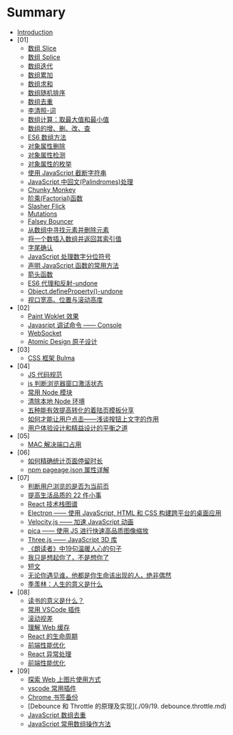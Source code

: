 # Summary

* [Introduction](README.md)
* [01]
    * [数组 Slice](01/04.array.slice.md)
    * [数组 Splice](01/08.array.splice.md)
    * [数组迭代](01/08.array.iteration.md)
    * [数组累加](01/08.array.accumulation.md)
    * [数组求和](01/08.array.summation.md)
    * [数组随机排序](01/08.array.shuffle.md)
    * [数组去重](01/08.array.unique.md)
    * [李清照-词](01/09.poetry.md)
    * [数组计算：取最大值和最小值](01/09.array.calculate.md)
    * [数组的增、删、改、查](01/09.array.operate.md)
    * [ES6 数组方法](01/09.array.es6.md)
    * [对象属性删除](01/09.object.delete.md)
    * [对象属性检测](01/09.object.detection.md)
    * [对象属性的枚举](01/09.object.enumerate.md)
    * [使用 JavaScript 截断字符串](01/10.string.truncate.md)
    * [JavaScript 中回文(Palindromes)处理](01/10.string.palindrome.md)
    * [Chunky Monkey](01/10.chunky.monkey.md)
    * [阶乘(Factorial)函数](01/10.factorial.md)
    * [Slasher Flick](01/10.slasher.flick.md)
    * [Mutations](01/10.mutations.md)
    * [Falsey Bouncer](01/10.falsey.bouncer.md)
    * [从数组中寻找元素并删除元素](01/11.array.destroyer.md)
    * [将一个数插入数组并返回其索引值](01/11.array.where.md)
    * [字尾确认](01/12.string.end.md)
    * [JavaScript 处理数字分位符号](01/12.commas.separators.md)
    * [声明 JavaScript 函数的常用方法](01/15.declare.function.md)
    * [箭头函数](01/15.arrow.function.md)
    * [ES6 代理和反射-undone](01/15.proxy.md)
    * [Object.defineProperty()-undone](01/15.define.property.md)
    * [视口宽高、位置与滚动高度](01/15.offset.scroll.client.md)
* [02]
    * [Paint Woklet 效果](02/01.paint.api.md)
    * [Javasript 调试命令 —— Console](02/06.console.md)
    * [WebSocket](02/06.websocket.md)
    * [Atomic Design 原子设计](02/07.atomic.design.md)
* [03]
    * [CSS 框架 Bulma](03/01.bulma.framework.md)
* [04]
    * [JS 代码规范](04/09.js.styleguide.md)
    * [js 判断浏览器窗口激活状态](04/10.document.hidden.md)
    * [常用 Node 模块](04/10.node.module.md)
    * [清除本地 Node 环境](04/10.node.clear.md)
    * [五种能有效提高转化的着陆页模板分享](04/16.ab.module.md)
    * [如何才能让用户点击——浅谈按钮上文字的作用](04/16.button.text.md)
    * [用户体验设计和精益设计的平衡之道](04/16.design.balance.md)
* [05]
    * [MAC 解决端口占用](./05/16.system.progress.md)
* [06]
    * [如何精确统计页面停留时长](./06/06.time-on-page.md)
    * [npm pageage.json 属性详解](./06/19.npm.package.md)
* [07]
    * [判断用户浏览的是否为当前页](./07/11.visibility.md)
    * [提高生活品质的 22 件小事](./07/11.life.md)
    * [React 技术栈图谱](./07/11.react.developer.roadmap.md)
    * [Electron —— 使用 JavaScript, HTML 和 CSS 构建跨平台的桌面应用](./07/11.electron.md)
    * [Velocity.js —— 加速 JavaScript 动画](./07/11.velocity.js.md)
    * [pica —— 使用 JS 进行快速高品质图像缩放](./07/11.pica.md)
    * [Three.js —— JavaScript 3D 库](./07/11.there.js.md)
    * [《朗读者》中19句温暖人心的句子](./07/13.declaimer.md)
    * [我只是想起你了，不是想你了](./07/17.mind.md)
    * [短文](./07/17.word.md)
    * [无论你遇见谁，他都是你生命该出现的人，绝非偶然](./07/17.meeting.md)
    * [季羡林：人生的意义是什么](./07/26.life.purpose.md)
* [08]
    * [读书的意义是什么？](08/03.reading.md)
    * [常用 VSCode 插件](08/14.vscode.plugins.md)
    * [滚动视差](08/15.background.attachment.md)
    * [理解 Web 缓存](08/15.web.storage.md)
    * [React 的生命周期](08/16.react.lifecycle.md)
    * [前端性能优化](08/17.performance.optimization.md)
    * [React 异常处理](08/22.react.error.md)
    * [前端性能优化](08/22.performance.report.md)
* [09]
    * [探索 Web 上图片使用方式](./09/04.web.img.md)
    * [vscode 常用插件](./09/06.vscode.plugins.md)
    * [Chrome 书签备份](./09/06.bookmark.md)
    * [Debounce 和 Throttle 的原理及实现](./09/19. debounce.throttle.md)
    * [JavaScript 数组去重](./09/25.array.unique.md)
    * [JavaScript 常用数组操作方法](./09/25.array.operate.md)